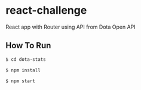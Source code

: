 # react-challenge

React app with Router using API from Dota Open API

## How To Run

``` bash
$ cd dota-stats

$ npm install

$ npm start

```
